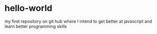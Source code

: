 # hello-world
my first repository on git hub where I intend to get better at javascript and learn better programming skills 
